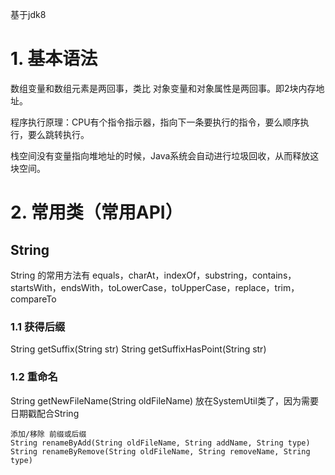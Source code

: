 基于jdk8

# 1. 基本语法

数组变量和数组元素是两回事，类比 对象变量和对象属性是两回事。即2块内存地址。

程序执行原理：CPU有个指令指示器，指向下一条要执行的指令，要么顺序执行，要么跳转执行。



栈空间没有变量指向堆地址的时候，Java系统会自动进行垃圾回收，从而释放这块空间。





# 2. 常用类（常用API）

## String

String 的常用方法有  equals，charAt，indexOf，substring，contains，startsWith，endsWith，toLowerCase，toUpperCase，replace，trim，compareTo

### 1.1 获得后缀

String getSuffix(String str)
String getSuffixHasPoint(String str)


### 1.2 重命名

String getNewFileName(String oldFileName)   放在SystemUtil类了，因为需要日期戳配合String 

```
添加/移除 前缀或后缀
String renameByAdd(String oldFileName, String addName, String type)
String renameByRemove(String oldFileName, String removeName, String type)
```









